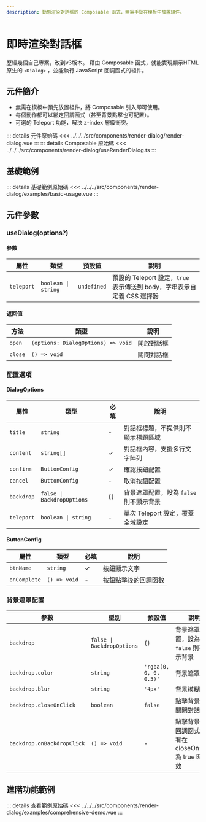 ```yaml
---
description: 動態渲染對話框的 Composable 函式，無需手動在模板中放置組件。
---
```


<script setup>
import BasicUsage from '../../../src/components/render-dialog/examples/basic-usage.vue'
import ComprehensiveDemo from '../../../src/components/render-dialog/examples/comprehensive-demo.vue'
</script>

# 即時渲染對話框 <Badge type="info" text="composable" />

歷經幾個自己專案，改到v3版本。
藉由 Composable 函式，就能實現顯示HTML原生的 `<Dialog>` ，並能執行 JavaScript 回調函式的組件。

## 元件簡介

- 無需在模板中預先放置組件，將 Composable 引入即可使用。
- 每個動作都可以綁定回調函式（甚至背景點擊也可配置）。
- 可選的 Teleport 功能，解決 z-index 層級衝突。

::: details 元件原始碼
<<< ../../../src/components/render-dialog/render-dialog.vue
:::
::: details Composable 原始碼
<<< ../../../src/components/render-dialog/useRenderDialog.ts
:::

## 基礎範例

<BasicUsage title="basic-usage"/>

::: details 基礎範例原始碼
<<< ../../../src/components/render-dialog/examples/basic-usage.vue
:::

## 元件參數

### useDialog(options?)

#### 參數

| 屬性 | 類型 | 預設值 | 說明 |
|------|------|--------|------|
| `teleport` | `boolean \| string` | `undefined` | 預設的 Teleport 設定，`true` 表示傳送到 body，字串表示自定義 CSS 選擇器 |

#### 返回值

| 方法 | 類型 | 說明 |
|------|------|------|
| `open` | `(options: DialogOptions) => void` | 開啟對話框 |
| `close` | `() => void` | 關閉對話框 |

### 配置選項

#### DialogOptions

| 屬性 | 類型 | 必填 | 說明 |
|------|------|------|------|
| `title` | `string` | - | 對話框標題，不提供則不顯示標題區域 |
| `content` | `string[]` | ✓ | 對話框內容，支援多行文字陣列 |
| `confirm` | `ButtonConfig` | ✓ | 確認按鈕配置 |
| `cancel` | `ButtonConfig` | - | 取消按鈕配置 |
| `backdrop` | `false \| BackdropOptions` | `{}` | 背景遮罩配置，設為 `false` 則不顯示背景 |
| `teleport` | `boolean \| string` | - | 單次 Teleport 設定，覆蓋全域設定 |

#### ButtonConfig

| 屬性 | 類型 | 必填 | 說明 |
|------|------|------|------|
| `btnName` | `string` | ✓ | 按鈕顯示文字 |
| `onComplete` | `() => void` | - | 按鈕點擊後的回調函數 |

### 背景遮罩配置

| 參數 | 型別 | 預設值 | 說明 |
| --- | --- | --- | --- |
| `backdrop` | `false \| BackdropOptions` | `{}` | 背景遮罩配置，設為 `false` 則不顯示背景 |
| `backdrop.color` | `string` | `'rgba(0, 0, 0, 0.5)'` | 背景遮罩顏色 |
| `backdrop.blur` | `string` | `'4px'` | 背景模糊程度 |
| `backdrop.closeOnClick` | `boolean` | `false` | 點擊背景是否關閉對話框 |
| `backdrop.onBackdropClick` | `() => void` | - | 點擊背景時的回調函式，只有在 closeOnClick 為 true 時有效 |

## 進階功能範例
<ComprehensiveDemo title="comprehensive-demo"/>

::: details 查看範例原始碼
<<< ../../../src/components/render-dialog/examples/comprehensive-demo.vue
:::

